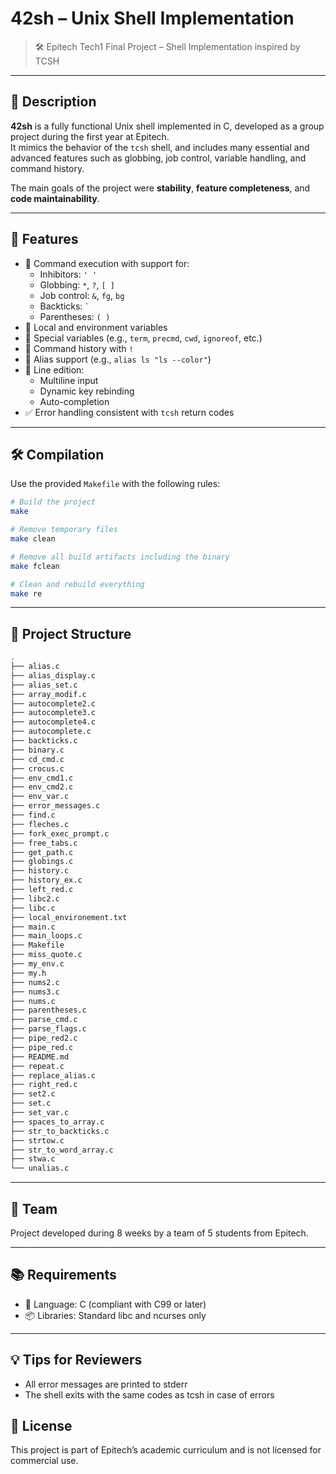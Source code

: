 # 42sh – Unix Shell Implementation

> 🛠️ Epitech Tech1 Final Project – Shell Implementation inspired by TCSH

---

## 📌 Description

**42sh** is a fully functional Unix shell implemented in C, developed as a group project during the first year at Epitech.  
It mimics the behavior of the `tcsh` shell, and includes many essential and advanced features such as globbing, job control, variable handling, and command history.

The main goals of the project were **stability**, **feature completeness**, and **code maintainability**.

---

## 🚀 Features

- 🔁 Command execution with support for:
  - Inhibitors: `' '`
  - Globbing: `*`, `?`, `[ ]`
  - Job control: `&`, `fg`, `bg`
  - Backticks: `` ` ``
  - Parentheses: `( )`
- 💬 Local and environment variables
- 🧠 Special variables (e.g., `term`, `precmd`, `cwd`, `ignoreof`, etc.)
- 📜 Command history with `!`
- 🧾 Alias support (e.g., `alias ls "ls --color"`)
- 📝 Line edition:
  - Multiline input
  - Dynamic key rebinding
  - Auto-completion
- ✅ Error handling consistent with `tcsh` return codes

---

## 🛠️ Compilation

Use the provided `Makefile` with the following rules:
```bash
# Build the project
make

# Remove temporary files
make clean

# Remove all build artifacts including the binary
make fclean

# Clean and rebuild everything
make re
```

---

## 📁 Project Structure

```bash
.
├── alias.c
├── alias_display.c
├── alias_set.c
├── array_modif.c
├── autocomplete2.c
├── autocomplete3.c
├── autocomplete4.c
├── autocomplete.c
├── backticks.c
├── binary.c
├── cd_cmd.c
├── crocus.c
├── env_cmd1.c
├── env_cmd2.c
├── env_var.c
├── error_messages.c
├── find.c
├── fleches.c
├── fork_exec_prompt.c
├── free_tabs.c
├── get_path.c
├── globings.c
├── history.c
├── history_ex.c
├── left_red.c
├── libc2.c
├── libc.c
├── local_environement.txt
├── main.c
├── main_loops.c
├── Makefile
├── miss_quote.c
├── my_env.c
├── my.h
├── nums2.c
├── nums3.c
├── nums.c
├── parentheses.c
├── parse_cmd.c
├── parse_flags.c
├── pipe_red2.c
├── pipe_red.c
├── README.md
├── repeat.c
├── replace_alias.c
├── right_red.c
├── set2.c
├── set.c
├── set_var.c
├── spaces_to_array.c
├── str_to_backticks.c
├── strtow.c
├── str_to_word_array.c
├── stwa.c
└── unalias.c
```

---

## 👥 Team

Project developed during 8 weeks by a team of 5 students from Epitech.

---

## 📚 Requirements

- 🧠 Language: C (compliant with C99 or later)
- 📦 Libraries: Standard libc and ncurses only

---

## 💡 Tips for Reviewers

- All error messages are printed to stderr
- The shell exits with the same codes as tcsh in case of errors

## 📜 License

This project is part of Epitech’s academic curriculum and is not licensed for commercial use.
